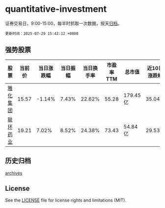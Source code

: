 # quantitative-investment

证券交易日，9:00-15:00，每半时抓取一次数据，按天[归档](archives)。

`更新时间：2025-07-29 15:42:12 +0800`

## 强势股票

|股票|当前价|当日涨跌幅|当日振幅|当日换手率|市盈率TTM|总市值|近10日涨跌幅|
|----|----|----|----|----|----|----|----|
|[雅化集团](https://xueqiu.com/S/SZ002497)|15.57|-1.14%|7.43%|22.62%|55.28|179.45亿|35.04%|
|[联环药业](https://xueqiu.com/S/SH600513)|19.21|7.02%|8.52%|24.38%|73.43|54.84亿|29.53%|

## 历史归档

[archives](archives)

## License

See the [LICENSE](LICENSE) file for license rights and limitations (MIT).